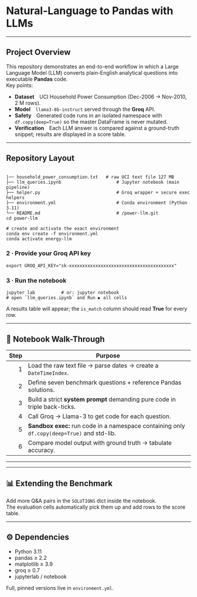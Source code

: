 
# Natural-Language to Pandas with LLMs  

---

## Project Overview
This repository demonstrates an end-to-end workflow in which a Large Language Model (LLM) converts plain-English analytical questions into executable **Pandas** code.  
Key points:

* **Dataset** UCI Household Power Consumption (Dec-2006 → Nov-2010, 2 M rows).  
* **Model** `llama3-8b-instruct` served through the **Groq** API.  
* **Safety** Generated code runs in an isolated namespace with `df.copy(deep=True)` so the master DataFrame is never mutated.  
* **Verification** Each LLM answer is compared against a ground-truth snippet; results are displayed in a score table.

---

## Repository Layout
```

|── household_power_consumption.txt   # raw UCI text file 127 MB
├── llm_queries.ipynb                     # Jupyter notebook (main pipeline)
├── helper.py                             # Groq wrapper + secure exec helpers
├── environment.yml                       # Conda environment (Python 3.11)
└── README.md                             # /power-llm.git
cd power-llm

# create and activate the exact environment
conda env create -f environment.yml
conda activate energy-llm
```

### 2 · Provide your Groq API key
```
export GROQ_API_KEY="sk-xxxxxxxxxxxxxxxxxxxxxxxxxxxxxxxxxxxxxxxx"
```

### 3 · Run the notebook
```
jupyter lab          # or: jupyter notebook
# open `llm_queries.ipynb` and Run ▶ all cells
```
A results table will appear; the `is_match` column should read **True** for every row.

---

## 📝 Notebook Walk-Through
| Step | Purpose |
|-----:|---------|
| 1 | Load the raw text file → parse dates → create a `DateTimeIndex`. |
| 2 | Define seven benchmark questions + reference Pandas solutions. |
| 3 | Build a strict **system prompt** demanding pure code in triple back-ticks. |
| 4 | Call Groq → Llama-3 to get code for each question. |
| 5 | **Sandbox exec:** run code in a namespace containing only `df.copy(deep=True)` and std-lib. |
| 6 | Compare model output with ground truth → tabulate accuracy. |

---
 

---
 

## 📊 Extending the Benchmark
Add more Q&A pairs in the `SOLUTIONS` dict inside the notebook.  
The evaluation cells automatically pick them up and add rows to the score table.

---

## ⚙️ Dependencies
* Python 3.11
* pandas ≥ 2.2
* matplotlib ≥ 3.9
* groq ≥ 0.7
* jupyterlab / notebook  

Full, pinned versions live in `environment.yml`.

 
